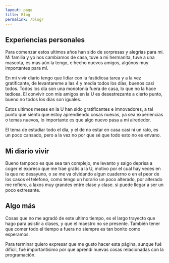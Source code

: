 ```yaml
---
layout: page
title: Blog
permalink: /blog/
---
```


Experiencias personales
--

Para comenzar estos ultimos años han sido de sorpresas y alegrias para mi. Mi familia y yo nos cambiamos de casa, tuve a mi hermanita, tuve a una mascota, es mas aún la tengo, e hecho nuevos amigos, algúnos muy importantes para mí.

En mi vivir diario tengo que lidiar con la fastidiosa tarea y a la vez gratificante, de levantareme a las 4 y media todos los días, buenos casi todos. Todos los día son una monotonia fuera de casa, lo que no la hace tediosa. El convivir con mis amigos en la U es desestrezante a cierto punto, bueno no todos los días son iguales.

Estos ultimos meses en la U han sido gratificantes e imnovadores, a tal punto que siento que estoy aprendiendo cosas nuevas, ya sea experiencias o temas nuevos, lo importante es que algo nuevo pasa a mi alrededor.

El tema de estudiar todo el día, y el de no estar en casa casí ni un rato, es un poco cansado, pero a la vez no por que sé que todo esto no es envano.


Mi diario vivir
--

Bueno tampoco es que sea tan complejo, me levanto y salgo deprisa a coger el expreso que me trae gratis a la U, motivo por el cual hay veces en la que no desayuno, o se me va olvidando algun cuaderno o en el peor de los casos el telefono, como tengo un horario un poco alterado, por alterado me refiero, a laxos muy grandes entre clase y clase. si puede llegar a ser un poco extresante.


Algo más
--

Cosas que no me agradó de este ultimo tiempo, es el largo trayecto que hago para asistir a clases, y que el maestro no se presente.
También tener que comer todo el tiempo a fuera no siempre es tan bonito como esperamos.

Para terminar quiero expresar que me gusto hacer esta página, aunque fué dificil, fué importantisimo por que aprendí nuevas cosas relacionadas con la programación.
